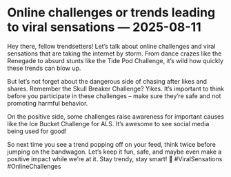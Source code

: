 # Online challenges or trends leading to viral sensations — 2025-08-11

Hey there, fellow trendsetters! Let’s talk about online challenges and viral sensations that are taking the internet by storm. From dance crazes like the Renegade to absurd stunts like the Tide Pod Challenge, it’s wild how quickly these trends can blow up.

But let’s not forget about the dangerous side of chasing after likes and shares. Remember the Skull Breaker Challenge? Yikes. It’s important to think before you participate in these challenges – make sure they’re safe and not promoting harmful behavior.

On the positive side, some challenges raise awareness for important causes like the Ice Bucket Challenge for ALS. It’s awesome to see social media being used for good!

So next time you see a trend popping off on your feed, think twice before jumping on the bandwagon. Let’s keep it fun, safe, and maybe even make a positive impact while we’re at it. Stay trendy, stay smart! 🌟 #ViralSensations #OnlineChallenges